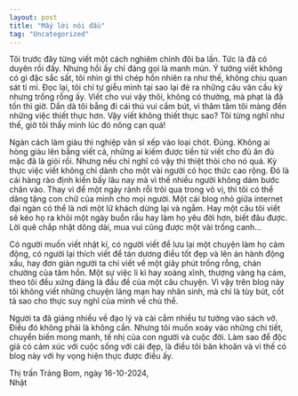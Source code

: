 ```yaml
---
layout: post
title: "Mấy lời nói đầu"
tag: "Uncategorized"
---
```


Tôi trước đây từng viết một cách nghiêm chỉnh đôi ba lần. Tức là đã có duyên rồi đấy. Nhưng hồi ấy chỉ đáng gọi là manh mún. Ý tưởng viết không có gì đặc sắc sất, tôi nhìn gì thì chép hồn nhiên ra như thế, không chịu quan sát tỉ mỉ. Đọc lại, tôi chỉ tự giễu mình tại sao lại đẻ ra những câu văn cầu kỳ nhưng trống rỗng ấy. Viết cho vui vậy thôi, không có thưởng, mà phạt là đã tốn thì giờ. Dần dà tôi bẵng đi cái thú vui cầm bút, vì thâm tâm tôi màng đến những việc thiết thực hơn. Vậy viết không thiết thực sao? Tôi từng nghĩ như thế, giờ tôi thấy mình lúc đó nông cạn quá!

Ngàn cách làm giàu thì nghiệp văn sĩ xếp vào loại chót. Đúng. Không ai hòng giàu lên bằng viết cả, những ai kiếm được tiền từ viết cho đủ ăn đủ mặc đã là giỏi rồi. Nhưng nếu chỉ nghĩ có vậy thì thiệt thòi cho nó quá. Kỳ thực việc viết không chỉ dành cho một vài người có học thức cao rộng. Đó là cái hàng rào định kiến bấy lâu nay mà vì thế nhiều người không dám bước chân vào. Thay vì để một ngày rảnh rỗi trôi qua trong vô vị, thì tôi có thể dâng tặng con chữ của mình cho mọi người. Một cái blog nhỏ giữa internet đại ngàn có thể là nơi một lữ khách dừng lại và ngẫm. Hay một câu tôi viết sẽ kéo họ ra khỏi một ngày buồn rầu hay làm họ yêu đời hơn, biết đâu được. Lời quê chắp nhặt dông dài, mua vui cũng được một vài trống canh...

Có người muốn viết nhật kí, có người viết để lưu lại một chuyện làm họ cảm động, có người lại thích viết để tán dương điều tốt đẹp và lên án hành động xấu, hay đơn giản người ta chỉ viết về một giây phút trống rỗng, chán chường của tâm hồn. Một sự việc li kì hay xoàng xĩnh, thượng vàng hạ cám, theo tôi đều xứng đáng là đầu đề của một câu chuyện. Vì vậy trên blog này tôi không viết những chuyện lãng mạn hay nhân sinh, mà chỉ là tùy bút, cốt tả sao cho thực suy nghĩ của mình về chủ thể.

Người ta đã giảng nhiều về đạo lý và cài cắm nhiều tư tưởng vào sách vở. Điều đó không phải là không cần. Nhưng tôi muốn xoáy vào những chi tiết, chuyển biến mong manh, tế nhị của con người và cuộc đời. Làm sao để độc giả có cảm xúc với cuộc sống với cái đẹp, là điều tôi băn khoăn và vì thế có blog này với hy vọng hiện thực được điều ấy.

Thị trấn Trảng Bom, ngày 16-10-2024,  
Nhật

